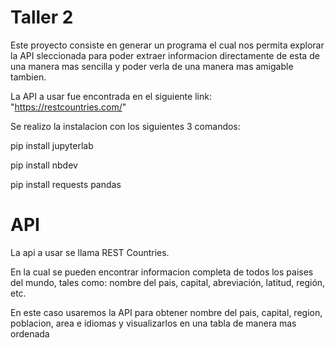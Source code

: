 # Taller 2 
Este proyecto consiste en generar un programa el cual nos permita explorar la API sleccionada para poder extraer informacion directamente de esta de una manera mas sencilla y poder verla de una manera mas amigable tambien.

La API a usar fue encontrada en el siguiente link: "https://restcountries.com/"

Se realizo la instalacion con los siguientes 3 comandos:

pip install jupyterlab

pip install nbdev

pip install requests pandas

# API
La api a usar se llama REST Countries.

En la cual se pueden encontrar informacion completa de todos los paises del mundo, tales como: nombre del pais, capital, abreviación, latitud, región, etc.

En este caso usaremos la API para obtener nombre del pais, capital, region, poblacion, area e idiomas y visualizarlos en una tabla de manera mas ordenada